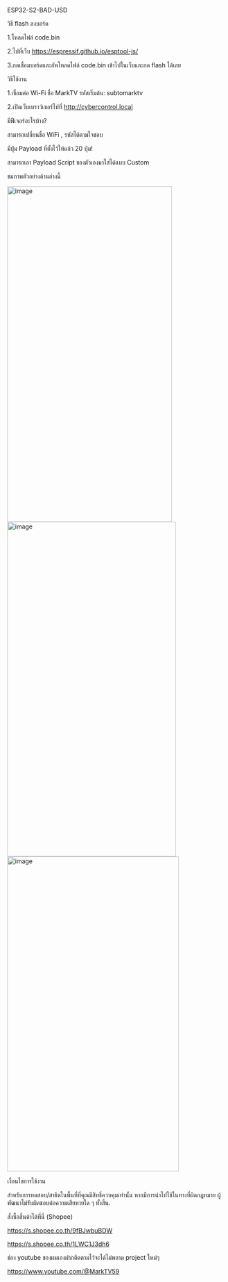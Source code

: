 ESP32-S2-BAD-USD

วิธี flash ลงบอร์ด

1.โหลดไฟล์ code.bin

2.ไปที่เว็บ https://espressif.github.io/esptool-js/

3.กดเชื่อมบอร์ดและอัพโหลดไฟล์ code.bin เข้าไปในเว็บและกด flash ได้เลย



วิธีใช้งาน

1.เชื่อมต่อ Wi-Fi ชื่อ MarkTV รหัสเริ่มต้น: subtomarktv

2.เปิดเว็บเบราว์เซอร์ไปที่ http://cybercontrol.local


มีฟีเจอร์อะไรบ้าง?

สามารถเปลี่ยนชื่อ WiFi , รหัสได้ตามใจชอบ

มีปุ่ม Payload ที่ตั้งไว้ให้แล้ว 20 ปุ่ม!

สามารถเอา Payload Script ของตัวเองมาใส่ได้แบบ Custom

ชมภาพตัวอย่างด้านล่างนี้

<img width="380" height="773" alt="image" src="https://github.com/user-attachments/assets/600baf37-21f8-4455-81f0-bb1212671eb9" />

<img width="389" height="771" alt="image" src="https://github.com/user-attachments/assets/35e1d208-9b9f-495e-9db8-b7557204fbcd" />

<img width="396" height="725" alt="image" src="https://github.com/user-attachments/assets/417618a6-ff43-4117-8715-e3d648ba5246" />


เงื่อนไขการใช้งาน

สำหรับการทดสอบ/สาธิตในพื้นที่ที่คุณมีสิทธิ์ควบคุมเท่านั้น หากมีการนำไปใช้ในทางที่ผิดกฎหมาย ผู้พัฒนาไม่รับผิดชอบต่อความเสียหายใด ๆ ทั้งสิ้น.



สั่งซื้อสิ้นค้าได้ที่นี่ (Shopee)

https://s.shopee.co.th/9fBJwbuBDW

https://s.shopee.co.th/1LWC1J3dh6


ช่อง youtube ของผมเองฝากติดตามไว้จะได้ไม่พลาด project ใหม่ๆ

https://www.youtube.com/@MarkTV59
